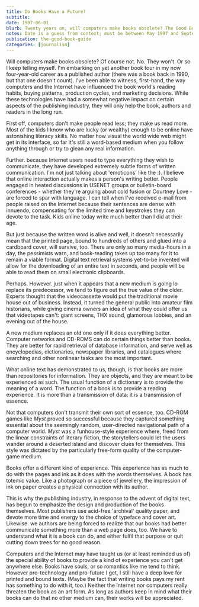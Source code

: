 ```yaml
---
title: Do Books Have a Future?
subtitle: 
date: 1997-06-01
blurb: Twenty years on, will computers make books obsolete? The Good Book Guide asked cyberguru and author Douglas Rushkoff.
notes: Date is a guess from context; must be between May 1997 and September 1997
publication: the-good-book-guide
categories: [journalism]
---
```


Will computers make books obsolete? Of course not. No. They won't. Or so I keep telling myself. I'm embarking on yet another book tour in my now four-year-old career as a published author (there was a book back in 1990, but that one doesn't count). l've been able to witness, first-hand, the way computers and the Internet have influenced the book world's reading habits, buying patterns, production cycles, and marketing decisions. While these technologies have had a somewhat negative impact on certain aspects of the publishing industry, they will only help the book, authors and readers in the long run.

First off, computers don't make people read less; they make us read more. Most of the kids I know who are lucky (or wealthy) enough to be online have astonishing literacy skills. No matter how visual the world wide web might get in its interface, so far it's still a word-based medium when you follow anything through or try to glean any real information.

Further. because Internet users need to type everything they wish to communicate, they have developed extremely subtle forms of written communication. I'm not just talking about 'emoticons' like the :). I believe that online interaction actually makes a person's writing better. People engaged in heated discussions in USENET groups or bulletin-board conferences - whether they're arguing about cold fusion or Courtney Love - are forced to spar with language. I can tell when I've received e-mail from people raised on the Internet because their sentences are dense with innuendo, compensating for the limited time and keystrokes they can devote to the task. Kids online today write much better than I did at their age.

But just because the written word is alive and well, it doesn't necessarily mean that the printed page, bound to hundreds of others and glued into a cardboard cover, will survive, too. There are only so many media-hours in a day, the pessimists warn, and book-reading takes up too many for it to remain a viable format. Digital text retrieval systems yet-to-be invented will allow for the downloading of an entire text in seconds, and people will be able to read them on small electronic clipboards.

Perhaps. However. just when it appears that a new medium is going lo replace its predecessor, we tend to figure out the true value of the older. Experts thought that the videocassette would put the traditional movie house out of business. Instead, it turned the general public into amateur film historians, while giving cinema owners an idea of what they could offer us that videotapes can't: giant screens, THX sound, glamorous lobbies, and an evening out of the house.

A new medium replaces an old one only if it does everything better. Computer networks and CD-ROMS can do certain things better than books. They are better for rapid retrieval of database information, and serve well as encyclopedias, dictionaries, newspaper libraries, and catalogues where searching and other nonlinear tasks are the most important.

What online text has demonstrated to us, though, is that books are more than repositories for information. They are objects, and they are meant to be experienced as such. The usual function of a dictionary is to provide the meaning of a word. The function of a book is to provide a reading experience. It is more than a transmission of data: it is a transmission of essence.

Not that computers don't transmit their own sort of essence, too. CD-ROM games like _Myst_ proved so successful because they captured something essential about the seemingly random, user-directed navigational path of a computer world. _Myst_ was a funhouse-style experience where, freed from the linear constraints of literary fiction, the storytellers could let the users wander around a deserted island and discover clues for themselves. This style was dictated by the particularly free-form quality of the computer-game medium.

Books offer a different kind of experience. This experience has as much to do with the pages and ink as it does with the words themselves. A book has totemic value. Like a photograph or a piece of jewellery, the impression of ink on paper creates a physical connection with its author.

This is why the publishing industry, in response to the advent of digital text, has begun to emphasize the design and production of the books themselves. Most publishers use acid-free 'archival' quality paper, and devote more time and energy to the choice of typeface and cover art. Likewise. we authors are being forced to realize that our books had better communicate something more than a web page does, too. We have to understand what it is a book can do, and either fulfil that purpose or quit cutting down trees for no good reason.

Computers and the lnternet may have taught us (or at least reminded us of) the special ability of books to provide a kind of experience you can't get anywhere else. Books have souls, or so romantics like me tend to think. However pro-technology and pro-future I get, I still have a deep love for printed and bound texts. (Maybe the fact that writing books pays my rent has something to do with it, too.) Neither the Internet nor computers really threaten the book as an art form. As long as authors keep in mind what their books can do that no other medium can, their works will be appreciated.
